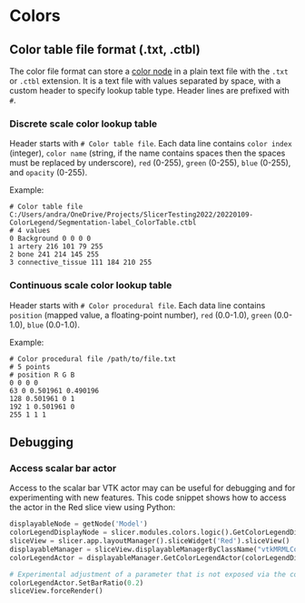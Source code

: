 # Colors

## Color table file format (.txt, .ctbl)

The color file format can store a [color node](https://apidocs.slicer.org/main/classvtkMRMLColorNode.html) in a plain text file with the `.txt` or `.ctbl` extension. It is a text file with values separated by space, with a custom header to specify lookup table type. Header lines are prefixed with `#`.

### Discrete scale color lookup table

Header starts with `# Color table file`. Each data line contains `color index` (integer), `color name` (string, if the name contains spaces then the spaces must be replaced by underscore), `red` (0-255), `green` (0-255), `blue` (0-255), and `opacity` (0-255).

Example:

```
# Color table file C:/Users/andra/OneDrive/Projects/SlicerTesting2022/20220109-ColorLegend/Segmentation-label_ColorTable.ctbl
# 4 values
0 Background 0 0 0 0
1 artery 216 101 79 255
2 bone 241 214 145 255
3 connective_tissue 111 184 210 255
```

### Continuous scale color lookup table

Header starts with `# Color procedural file`. Each data line contains `position` (mapped value, a floating-point number), `red` (0.0-1.0), `green` (0.0-1.0), `blue` (0.0-1.0).

Example:

```
# Color procedural file /path/to/file.txt
# 5 points
# position R G B
0 0 0 0
63 0 0.501961 0.490196
128 0.501961 0 1
192 1 0.501961 0
255 1 1 1
```

## Debugging

### Access scalar bar actor

Access to the scalar bar VTK actor may can be useful for debugging and for experimenting with new features. This code snippet shows how to access the actor in the Red slice view using Python:

```python
displayableNode = getNode('Model')
colorLegendDisplayNode = slicer.modules.colors.logic().GetColorLegendDisplayNode(displayableNode)
sliceView = slicer.app.layoutManager().sliceWidget('Red').sliceView()
displayableManager = sliceView.displayableManagerByClassName("vtkMRMLColorLegendDisplayableManager")
colorLegendActor = displayableManager.GetColorLegendActor(colorLegendDisplayNode)

# Experimental adjustment of a parameter that is not exposed via the colorLegendDisplayNode
colorLegendActor.SetBarRatio(0.2)
sliceView.forceRender()
```
